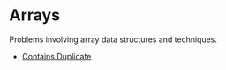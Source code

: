# Arrays

Problems involving array data structures and techniques.

- [Contains Duplicate](../problems/001-duplicate-number/README.md)
